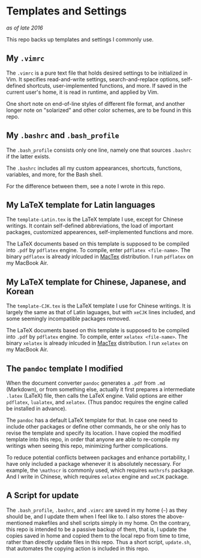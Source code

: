 # Templates and Settings
*as of late 2016*

This repo backs up templates and settings I commonly use. 

## My `.vimrc`

The `.vimrc` is a pure text file that holds desired settings to be initialized in Vim. It specifies read-and-write settings, search-and-replace options, self-defined shortcuts, user-implemented functions, and more. If saved in the current user's home, it is read in runtime, and applied by Vim.

One short note on end-of-line styles of different file format, and another longer note on "solarized" and other color schemes, are to be found in this repo.


## My `.bashrc` and `.bash_profile`

The `.bash_profile` consists only one line, namely one that sources `.bashrc` if the latter exists.

The `.bashrc` includes all my custom appearances, shortcuts, functions, variables, and more, for the Bash shell.

For the difference between them, see a note I wrote in this repo.

## My LaTeX template for Latin languages

The `template-Latin.tex` is the LaTeX template I use, except for Chinese writings. It contain self-defined abbreviations, the load of important packages, customized appearences, self-implemented functions and more.

The LaTeX documents based on this template is supposed to be compiled into `.pdf` by `pdflatex` engine. To compile, enter `pdflatex <file-name>`. The binary `pdflatex` is already inlcuded in [MacTex](http://www.tug.org/mactex/) distribution. I run `pdflatex` on my MacBook Air. 

## My LaTeX template for Chinese, Japanese, and Korean

The `template-CJK.tex` is the LaTeX template I use for Chinese writings. It is largely the same as that of Latin laguages, but with `xeCJK` lines included, and some seemingly incompatible packages removed. 

The LaTeX documents based on this template is supposed to be compiled into `.pdf` by `pdflatex` engine. To compile, enter `xelatex <file-name>`. The binary `xelatex` is already inlcuded in [MacTex](http://www.tug.org/mactex/) distribution. I run `xelatex` on my MacBook Air. 

## The `pandoc` template I modified

When the document converter `pandoc` generates a `.pdf` from `.md` (Markdown), or from something else, actually it first prepares a intermediate `.latex` (LaTeX) file, then calls the LaTeX engine. Valid options are either `pdflatex`, `lualatex`, and `xelatex`. (Thus pandoc requires the engine called be installed in advance). 

The `pandoc` has a default LaTeX template for that. In case one need to include other packages or define other commands, he or she only has to revise the template and specify its location. I have copied the modified template into this repo, in order that anyone are able to re-compile my writings when seeing this repo, minimizing further complications.

To reduce potential conflicts between packages and enhance portability, I have only included a package whenever it is absolutely necessary. For example, the `\mathscr` is commonly used, which requires `mathrsfs` package. And I write in Chinese, which requires `xelatex` engine and `xeCJK` package.

## A Script for update

The `.bash_profile`, `.bashrc`, and `.vimrc` are saved in my home (`~`) as they should be, and I update them when I feel like to. I also stores the above-mentioned makefiles and shell scripts simply in my home. On the contrary, this repo is intended to be a passive backup of them, that is, I update the copies saved in home and copied them to the local repo from time to time, rather than directly update files in this repo. Thus a short script, `update.sh`, that automates the copying action is included in this repo. 
